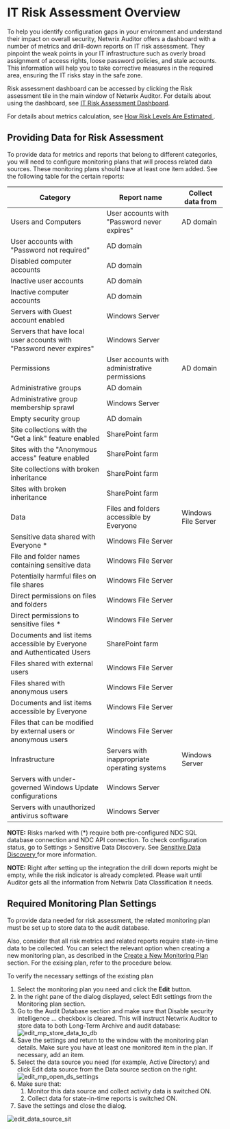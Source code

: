 # IT Risk Assessment Overview

To help you identify configuration gaps in your environment and understand their impact on overall
security, Netwrix Auditor offers a dashboard with a number of metrics and drill-down reports on IT
risk assessment. They pinpoint the weak points in your IT infrastructure such as overly broad
assignment of access rights, loose password policies, and stale accounts. This information will help
you to take corrective measures in the required area, ensuring the IT risks stay in the safe zone.

Risk assessment dashboard can be accessed by clicking the Risk assessment tile in the main window of
Netwrix Auditor. For details about using the dashboard, see
[IT Risk Assessment Dashboard](/docs/auditor/10.6/auditor/admin/riskassessment/dashboard.md).

For details about metrics calculation, see
[How Risk Levels Are Estimated ](/docs/auditor/10.6/auditor/admin/riskassessment/levels.md).

## Providing Data for Risk Assessment

To provide data for metrics and reports that belong to different categories, you will need to
configure monitoring plans that will process related data sources. These monitoring plans should
have at least one item added. See the following table for the certain reports:

| Category                                                                | Report name                                   | Collect data from   |
| ----------------------------------------------------------------------- | --------------------------------------------- | ------------------- |
| Users and Computers                                                     | User accounts with "Password never expires"   | AD domain           |
| User accounts with "Password not required"                              | AD domain                                     |                     |
| Disabled computer accounts                                              | AD domain                                     |                     |
| Inactive user accounts                                                  | AD domain                                     |                     |
| Inactive computer accounts                                              | AD domain                                     |                     |
| Servers with Guest account enabled                                      | Windows Server                                |                     |
| Servers that have local user accounts with "Password never expires"     | Windows Server                                |                     |
| Permissions                                                             | User accounts with administrative permissions | AD domain           |
| Administrative groups                                                   | AD domain                                     |                     |
| Administrative group membership sprawl                                  | Windows Server                                |                     |
| Empty security group                                                    | AD domain                                     |                     |
| Site collections with the "Get a link" feature enabled                  | SharePoint farm                               |                     |
| Sites with the "Anonymous access" feature enabled                       | SharePoint farm                               |                     |
| Site collections with broken inheritance                                | SharePoint farm                               |                     |
| Sites with broken inheritance                                           | SharePoint farm                               |                     |
| Data                                                                    | Files and folders accessible by Everyone      | Windows File Server |
| Sensitive data shared with Everyone \*                                  | Windows File Server                           |                     |
| File and folder names containing sensitive data                         | Windows File Server                           |                     |
| Potentially harmful files on file shares                                | Windows File Server                           |                     |
| Direct permissions on files and folders                                 | Windows File Server                           |                     |
| Direct permissions to sensitive files \*                                | Windows File Server                           |                     |
| Documents and list items accessible by Everyone and Authenticated Users | SharePoint farm                               |                     |
| Files shared with external users                                        | Windows File Server                           |                     |
| Files shared with anonymous users                                       | Windows File Server                           |                     |
| Documents and list items accessible by Everyone                         | Windows File Server                           |                     |
| Files that can be modified by external users or anonymous users         | Windows File Server                           |                     |
| Infrastructure                                                          | Servers with inappropriate operating systems  | Windows Server      |
| Servers with under-governed Windows Update configurations               | Windows Server                                |                     |
| Servers with unauthorized antivirus software                            | Windows Server                                |                     |

**NOTE:** Risks marked with (\*) require both pre-configured NDC SQL database connection and NDC API
connection. To check configuration status, go to Settings > Sensitive Data Discovery. See
[Sensitive Data Discovery ](/docs/auditor/10.6/auditor/admin/settings/sensitivedatadiscovery.md)for
more information.

**NOTE:** Right after setting up the integration the drill down reports might be empty, while the
risk indicator is already completed. Please wait until Auditor gets all the information from Netwrix
Data Classification it needs.

## Required Monitoring Plan Settings

To provide data needed for risk assessment, the related monitoring plan must be set up to store data
to the audit database.

Also, consider that all risk metrics and related reports require state-in-time data to be collected.
You can select the relevant option when creating a new monitoring plan, as described in the
[Create a New Monitoring Plan](/docs/auditor/10.6/auditor/admin/monitoringplans/create.md)
section. For the exising plan, refer to the procedure below.

To verify the necessary settings of the existing plan

1. Select the monitoring plan you need and click the **Edit** button.
2. In the right pane of the dialog displayed, select Edit settings from the Monitoring plan section.
3. Go to the Audit Database section and make sure that Disable security intelligence ... checkbox is
   cleared. This will instruct Netwrix Auditor to store data to both Long-Term Archive and audit
   database:  
   ![edit_mp_store_data_to_db](/img/versioned_docs/auditor_10.6/auditor/admin/riskassessment/edit_mp_store_data_to_db.webp)
4. Save the settings and return to the window with the monitoring plan details. Make sure you have
   at least one monitored item in the plan. If necessary, add an item.
5. Select the data source you need (for example, Active Directory) and click Edit data source from
   the Data source section on the right.
   ![edit_mp_open_ds_settings](/img/versioned_docs/auditor_10.6/auditor/admin/riskassessment/edit_mp_open_ds_settings.webp)
6. Make sure that:
   1. Monitor this data source and collect activity data is switched ON.
   2. Collect data for state-in-time reports is switched ON.
7. Save the settings and close the dialog.

![edit_data_source_sit](/img/versioned_docs/auditor_10.6/auditor/admin/riskassessment/edit_data_source_sit.webp)
